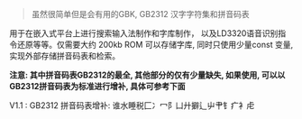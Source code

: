 >  虽然很简单但是会有用的GBK, GB2312 汉字字符集和拼音码表

用于在嵌入式平台上进行搜索输入法制作和字库制作， 以及LD3320语音识别指令还原等等。仅需要大约 200kb ROM 可以存储字库,  同时只使用少量const 变量, 实现外部存储拼音码表和检索。



**注意: 其中拼音码表GB2312的最全, 其他部分的仅有少量缺失, 如果使用, 可以以GB2312拼音码表为标准进行增补, 具体可参考下面**



V1.1 : GB2312 拼音码表增补: 谁水睡税匚冫冖阝凵廾擗辶屮肀钅疒衤虍

